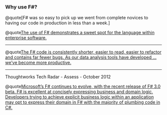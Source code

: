 ### Why use F#? #

@quote[F# was so easy to pick up we went from complete novices to having our code in production in less than a week.]

@quote[The use of F# demonstrates a sweet spot for the language within enterprise software.](fsharp.org/testimonials)


---

@quote[The F# code is consistently shorter, easier to read, easier to refactor and contains far fewer bugs. As our data analysis tools have developed … we’ve become more productive.](fsharp.org/testimonials/)



---

Thoughtworks Tech Radar - Assess - October 2012 

@quote[Microsoft’s F# continues to evolve, with the recent release of F# 3.0 beta. F# is excellent at concisely expressing business and domain logic. Developers trying to achieve explicit business logic within an application may opt to express their domain in F# with the majority of plumbing code in C#.](thoughtworks.com/radar/languages-and-frameworks/f)

